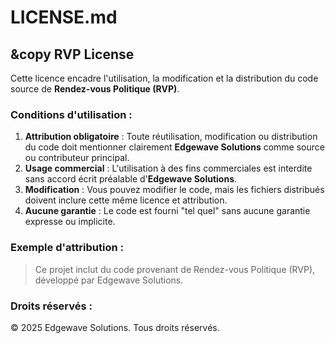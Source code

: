 # LICENSE.md

## &copy RVP License

Cette licence encadre l'utilisation, la modification et la distribution du code source de **Rendez-vous Politique (RVP)**.

### Conditions d'utilisation :
1. **Attribution obligatoire** : Toute réutilisation, modification ou distribution du code doit mentionner clairement **Edgewave Solutions** comme source ou contributeur principal.
2. **Usage commercial** : L'utilisation à des fins commerciales est interdite sans accord écrit préalable d'**Edgewave Solutions**.
3. **Modification** : Vous pouvez modifier le code, mais les fichiers distribués doivent inclure cette même licence et attribution.
4. **Aucune garantie** : Le code est fourni "tel quel" sans aucune garantie expresse ou implicite.

### Exemple d'attribution :
> Ce projet inclut du code provenant de Rendez-vous Politique (RVP), développé par Edgewave Solutions.

### Droits réservés :
© 2025 Edgewave Solutions. Tous droits réservés.
